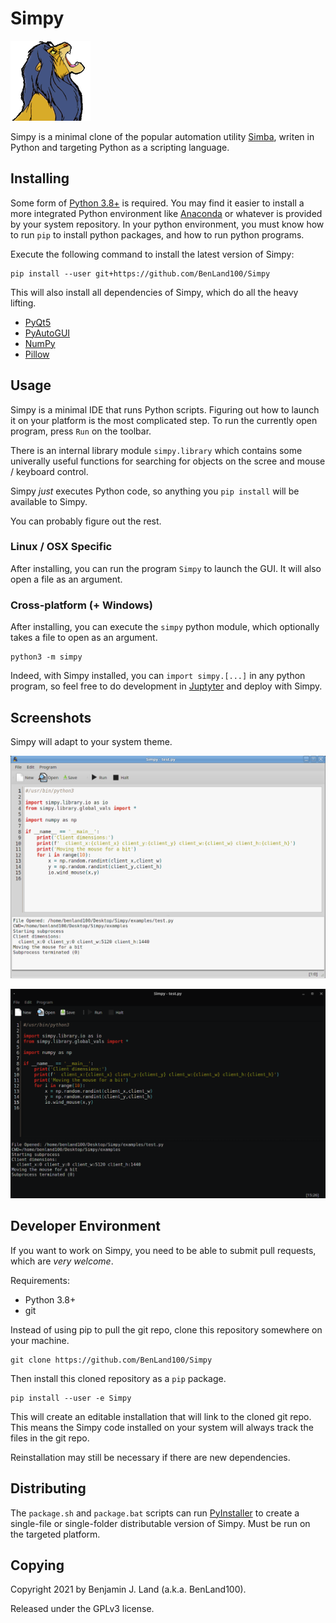 # Simpy

![Simpy](simpy/icons/simpy_128x128.png)

Simpy is a minimal clone of the popular automation utility 
[Simba](https://github.com/MerlijnWajer/Simba), writen in Python and targeting 
Python as a scripting language. 

## Installing

Some form of [Python 3.8+](https://www.python.org/downloads/) is required. You may
find it easier to install a more integrated Python environment like 
[Anaconda](https://www.anaconda.com/products/distribution) or whatever is 
provided by your system repository. In your python environment, you must know 
how to run `pip` to install python packages, and how to run python programs.

Execute the following command to install the latest version of Simpy:
```
pip install --user git+https://github.com/BenLand100/Simpy
```

This will also install all dependencies of Simpy, which do all the heavy lifting.
* [PyQt5](https://pypi.org/project/PyQt5/)
* [PyAutoGUI](https://pyautogui.readthedocs.io/en/latest/)
* [NumPy](https://numpy.org/)
* [Pillow](https://pillow.readthedocs.io/en/stable/)

## Usage

Simpy is a minimal IDE that runs Python scripts. Figuring out how to launch it 
on your platform is the most complicated step. To run the currently open program,
press `Run` on the toolbar. 

There is an internal library module `simpy.library` which contains some 
univerally useful functions for searching for objects on the scree and mouse /
keyboard control. 

Simpy _just_ executes Python code, so anything you `pip install` will be 
available to Simpy.

You can probably figure out the rest.

### Linux / OSX Specific

After installing, you can run the program `Simpy` to launch the GUI. It will 
also open a file as an argument. 

### Cross-platform (+ Windows)

After installing, you can execute the `simpy` python module, which optionally
takes a file to open as an argument.

```
python3 -m simpy
```

Indeed, with Simpy installed, you can `import simpy.[...]` in any python
program, so feel free to do development in [Juptyter](https://jupyter.org/) 
and deploy with Simpy.

## Screenshots

Simpy will adapt to your system theme.

![Simpy on a light theme](screenshots/simpy_light.png)

![Simpy on a dark theme](screenshots/simpy_dark.png)

## Developer Environment

If you want to work on Simpy, you need to be able to submit pull requests,
which are _very welcome_.

Requirements:
* Python 3.8+
* git


Instead of using pip to pull the git repo, clone this repository somewhere on
your machine.

```
git clone https://github.com/BenLand100/Simpy
```

Then install this cloned repository as a `pip` package.

```
pip install --user -e Simpy
```

This will create an editable installation that will link to the cloned git repo. 
This means the Simpy code installed on your system will always track the files 
in the git repo.

Reinstallation may still be necessary if there are new dependencies.

## Distributing

The `package.sh` and `package.bat` scripts can run [PyInstaller](https://pyinstaller.org/en/stable/)
to create a single-file or single-folder distributable version of Simpy. Must be
run on the targeted platform.

## Copying

Copyright 2021 by Benjamin J. Land (a.k.a. BenLand100). 

Released under the GPLv3 license.
